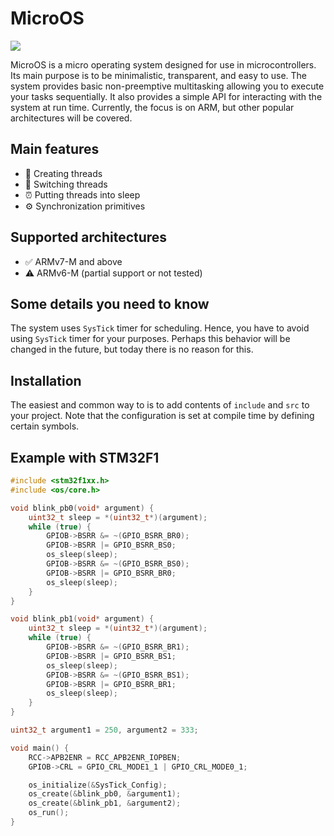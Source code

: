 # MicroOS
![](https://github.com/artemixdev/micro-os/actions/workflows/build.yml/badge.svg)

MicroOS is a micro operating system designed for use in microcontrollers.
Its main purpose is to be minimalistic, transparent, and easy to use.
The system provides basic non-preemptive multitasking
allowing you to execute your tasks sequentially.
It also provides a simple API for interacting with the system at run time.
Currently, the focus is on ARM, but other popular architectures will be covered.

## Main features
- 🚀 Creating threads
- 🔀 Switching threads
- ⏰ Putting threads into sleep
- ⚙️ Synchronization primitives

## Supported architectures
- ✅ ARMv7-M and above
- ⚠️ ARMv6-M (partial support or not tested)

## Some details you need to know
The system uses `SysTick` timer for scheduling. Hence, you have to avoid using `SysTick` timer
for your purposes. Perhaps this behavior will be changed in the future,
but today there is no reason for this.

## Installation
The easiest and common way to is to add contents of `include` and `src` to your project.
Note that the configuration is set at compile time by defining certain symbols.

## Example with STM32F1
```c
#include <stm32f1xx.h>
#include <os/core.h>

void blink_pb0(void* argument) {
    uint32_t sleep = *(uint32_t*)(argument);
    while (true) {
        GPIOB->BSRR &= ~(GPIO_BSRR_BR0);
        GPIOB->BSRR |= GPIO_BSRR_BS0;
        os_sleep(sleep);
        GPIOB->BSRR &= ~(GPIO_BSRR_BS0);
        GPIOB->BSRR |= GPIO_BSRR_BR0;
        os_sleep(sleep);
    }
}

void blink_pb1(void* argument) {
    uint32_t sleep = *(uint32_t*)(argument);
    while (true) {
        GPIOB->BSRR &= ~(GPIO_BSRR_BR1);
        GPIOB->BSRR |= GPIO_BSRR_BS1;
        os_sleep(sleep);
        GPIOB->BSRR &= ~(GPIO_BSRR_BS1);
        GPIOB->BSRR |= GPIO_BSRR_BR1;
        os_sleep(sleep);
    }
}

uint32_t argument1 = 250, argument2 = 333;

void main() {
    RCC->APB2ENR = RCC_APB2ENR_IOPBEN;
    GPIOB->CRL = GPIO_CRL_MODE1_1 | GPIO_CRL_MODE0_1;

    os_initialize(&SysTick_Config);
    os_create(&blink_pb0, &argument1);
    os_create(&blink_pb1, &argument2);
    os_run();
}
```
